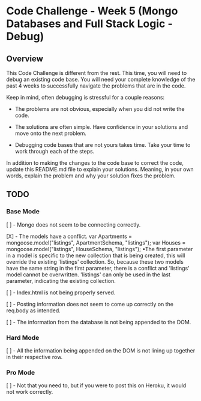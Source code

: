 # Code Challenge - Week 5 (Mongo Databases and Full Stack Logic - Debug)

## Overview

This Code Challenge is different from the rest. This time, you will need to debug an existing code base. You will need your
complete knowledge of the past 4 weeks to successfully navigate the problems that are in the code.

Keep in mind, often debugging is stressful for a couple reasons:

* The problems are not obvious, especially when you did not write the code.

* The solutions are often simple. Have confidence in your solutions and move onto the next problem.

* Debugging code bases that are not yours takes time. Take your time to work through each of the steps.


In addition to making the changes to the code base to correct the code, update this README.md file to explain your solutions.
Meaning, in your own words, explain the problem and why your solution fixes the problem.


## TODO

### Base Mode
[ ] - Mongo does not seem to be connecting correctly.

[X] - The models have a conflict.
var Apartments = mongoose.model("listings", ApartmentSchema, "listings");
var Houses = mongoose.model("listings", HouseSchema, "listings");
•The first parameter in a model is specific to the new collection that is being created, this will override the existing 'listings' collection. So, because these two models have the same string in the first parameter, there is a conflict and 'listings' model cannot be overwritten. 'listings' can only be used in the last parameter, indicating the existing collection.

[ ] - Index.html is not being properly served.

[ ] - Posting information does not seem to come up correctly on the req.body as intended.

[ ] - The information from the database is not being appended to the DOM.


### Hard Mode
[ ] - All the information being appended on the DOM is not lining up together in their respective row.


### Pro Mode
[ ] - Not that you need to, but if you were to post this on Heroku, it would not work correctly.
